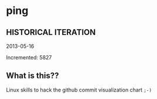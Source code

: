 # ping

## HISTORICAL ITERATION
2013-05-16

Incremented: 5827

## What is this?? 
Linux skills to hack the github commit visualization chart `;-)`
